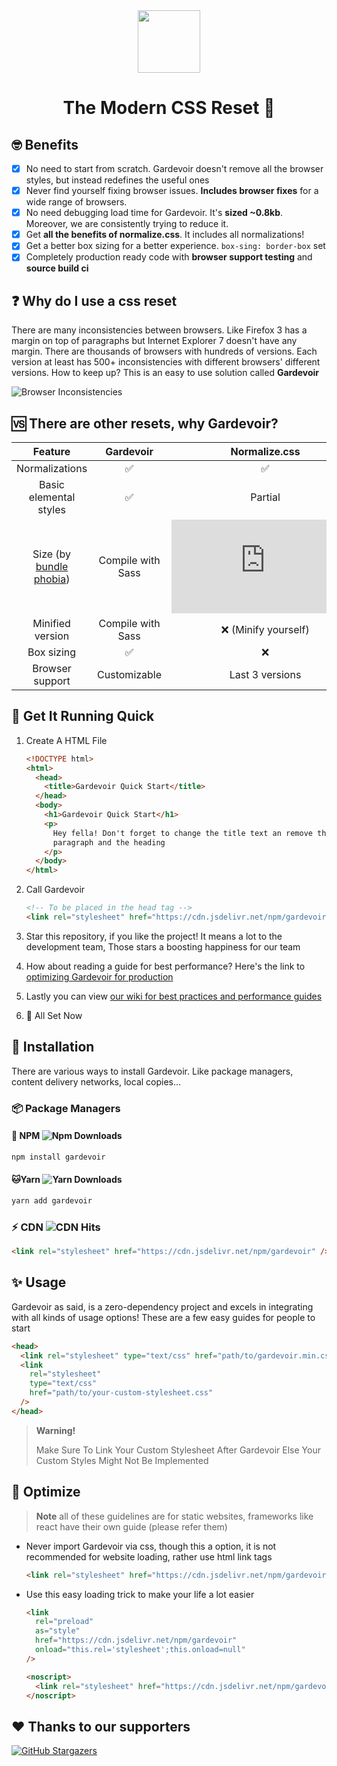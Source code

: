 <!-- markdownlint-disable-next-line -->
<div align="center"><img height="100px" width="100px" src="https://github.com/krshkun/gardevoir/raw/main/.github/assets/gardevoir.png"><br><h1>The Modern CSS Reset 🚀</h5></div>

## 🤓 Benefits

- [x] No need to start from scratch. Gardevoir doesn't remove all the browser styles, but instead redefines the useful ones
- [x] Never find yourself fixing browser issues. **Includes browser fixes** for a wide range of browsers.
- [x] No need debugging load time for Gardevoir. It's **sized ~0.8kb**. Moreover, we are consistently trying to reduce it.
- [x] Get **all the benefits of normalize.css**. It includes all normalizations!
- [x] Get a better box sizing for a better experience. `box-sing: border-box` set
- [x] Completely production ready code with **browser support testing** and **source build ci**

## ❓ Why do I use a css reset

There are many inconsistencies between browsers. Like Firefox 3 has a margin on top of paragraphs but Internet Explorer 7 doesn't have any margin. There are thousands of browsers with hundreds of versions. Each version at least has 500+ inconsistencies with different browsers' different versions. How to keep up? This is an easy to use solution called **Gardevoir**

![Browser Inconsistencies](https://github.com/krshkun/gardevoir/raw/main/.github/assets/css_reset.png)

## 🆚 There are other resets, why Gardevoir?

|                       Feature                       |                                                      Gardevoir                                                      |                                                     Normalize.css                                                      |                                                     Sanitize.css                                                      |                                                       Reset.css                                                       |
| :-------------------------------------------------: | :-----------------------------------------------------------------------------------------------------------------: | :--------------------------------------------------------------------------------------------------------------------: | :-------------------------------------------------------------------------------------------------------------------: | :-------------------------------------------------------------------------------------------------------------------: |
|                   Normalizations                    |                                                         ✅                                                          |                                                           ✅                                                           |                                                          ✅                                                           |                                                          ❌                                                           |
|               Basic elemental styles                |                                                         ✅                                                          |                                                        Partial                                                         |                                                          ✅                                                           |                                                          ❌                                                           |
| Size (by [bundle phobia](http://bundlephobia.com/)) | Compile with Sass | ![GitHub file size in bytes](https://img.shields.io/github/size/necolas/normalize.css/normalize.css?style=flat-square) | ![GitHub file size in bytes](https://img.shields.io/github/size/csstools/sanitize.css/sanitize.css?style=flat-square) | ![GitHub file size in bytes](https://img.shields.io/github/size/shannonmoeller/reset-css/reset.css?style=flat-square) |
|                  Minified version                   |    Compile with Sass    |                                                  ❌ (Minify yourself)                                                  |                                                  ❌(Minify yourself)                                                  |                                                  ❌(Minify yourself)                                                  |     |
|                     Box sizing                      |                                                         ✅                                                          |                                                           ❌                                                           |                                                          ✅                                                           |                                                          ❌                                                           |
|                   Browser support                   |                                                    Customizable                                                     |                                                    Last 3 versions                                                     |                                                    Last 3 versions                                                    |                                                        Unknown                                                        |

## 🚀 Get It Running Quick

1. Create A HTML File

   ```html
   <!DOCTYPE html>
   <html>
     <head>
       <title>Gardevoir Quick Start</title>
     </head>
     <body>
       <h1>Gardevoir Quick Start</h1>
       <p>
         Hey fella! Don't forget to change the title text an remove this
         paragraph and the heading
       </p>
     </body>
   </html>
   ```

2. Call Gardevoir

   ```html
   <!-- To be placed in the head tag -->
   <link rel="stylesheet" href="https://cdn.jsdelivr.net/npm/gardevoir" />
   ```

3. Star this repository, if you like the project! It means a lot to the development team, Those stars a boosting happiness for our team

4. How about reading a guide for best performance? Here's the link to [optimizing Gardevoir for production](#-optimize)

5. Lastly you can view [our wiki for best practices and performance guides](https://github.com/krshkun/gardevoir/wiki/Performance)

6. 🥳 All Set Now

## 🌟 Installation

There are various ways to install Gardevoir. Like package managers, content delivery networks, local copies...

### 📦 Package Managers

#### 💝 **NPM** ![Npm Downloads](https://img.shields.io/npm/dt/gardevoir?style=flat-square)

```bash
npm install gardevoir
```

#### 🐱**Yarn** ![Yarn Downloads](https://img.shields.io/npm/dt/gardevoir?style=flat-square)

```bash
yarn add gardevoir
```

### ⚡ CDN ![CDN Hits](https://img.shields.io/jsdelivr/npm/hy/gardevoir?style=flat-square)

```html
<link rel="stylesheet" href="https://cdn.jsdelivr.net/npm/gardevoir" />
```

## ✨ Usage

Gardevoir as said, is a zero-dependency project and excels in integrating with all kinds of usage options! These are a few easy guides for people to start

```html
<head>
  <link rel="stylesheet" type="text/css" href="path/to/gardevoir.min.css" />
  <link
    rel="stylesheet"
    type="text/css"
    href="path/to/your-custom-stylesheet.css"
  />
</head>
```

> **Warning!**
>
> Make Sure To Link Your Custom Stylesheet After Gardevoir Else Your Custom Styles Might Not Be Implemented

## 🚅 Optimize

> **Note** all of these guidelines are for static websites, frameworks like react have their own guide (please refer them)

- Never import Gardevoir via css, though this a option, it is not recommended for website loading, rather use html link tags

  ```html
  <link rel="stylesheet" href="https://cdn.jsdelivr.net/npm/gardevoir" />
  ```

- Use this easy loading trick to make your life a lot easier

  ```html
  <link
    rel="preload"
    as="style"
    href="https://cdn.jsdelivr.net/npm/gardevoir"
    onload="this.rel='stylesheet';this.onload=null"
  />

  <noscript>
    <link rel="stylesheet" href="https://cdn.jsdelivr.net/npm/gardevoir" />
  </noscript>
  ```

## ❤ Thanks to our supporters

[![GitHub Stargazers](https://reporoster.com/stars/krshkun/gardevoir)](https://github.com/krshkun/gardevoir/stargazers)
